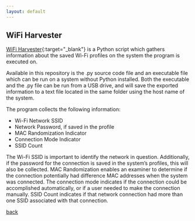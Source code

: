 ```yaml
---
layout: default
---
```


## WiFi Harvester

[WiFi Harvester](https://github.com/gaterunner341/wifiHarvester){:target="_blank"} is a Python script which gathers information about the saved Wi-Fi profiles on
the system the program is executed on.

Available in this repository is the .py source code file and an executable file which can be run on a system without Python installed.  Both the executable and the .py file can be run from a USB drive, and will save the exported information to a text file located in the same folder using the host name of the system.

The program collects the following information:

-	Wi-Fi Network SSID
-	Network Password, if saved in the profile
-	MAC Randomization Indicator
-	Connection Mode Indicator
-	SSID Count

The Wi-Fi SSID is important to identify the network in question.  Additionally, if the password for the connection is saved in the system’s profiles, this will also be collected.  MAC Randomization enables an examiner to determine if the connection potentially had difference MAC addresses when the system was connected.  The connection mode indicates if the connection could be accomplished automatically, or if a user needed to make the connection manually.  SSID Count indicates if that network connection had more than one SSID associated with that connection.

[back](./)
